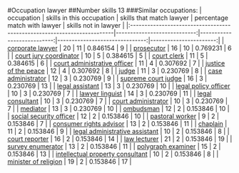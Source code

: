 #Occupation lawyer
##Number skills 13
###Similar occupations:
| occupation                                                              |   skills in this occupation |   skills that match lawyer |   percentage match with lawyer |   skills not in lawyer |
|:------------------------------------------------------------------------|----------------------------:|---------------------------:|-------------------------------:|-----------------------:|
| [corporate lawyer](corporate_lawyer.md)                                 |                          20 |                         11 |                       0.846154 |                      9 |
| [prosecutor](prosecutor.md)                                             |                          16 |                         10 |                       0.769231 |                      6 |
| [court jury coordinator](court_jury_coordinator.md)                     |                          10 |                          5 |                       0.384615 |                      5 |
| [court clerk](court_clerk.md)                                           |                          11 |                          5 |                       0.384615 |                      6 |
| [court administrative officer](court_administrative_officer.md)         |                          11 |                          4 |                       0.307692 |                      7 |
| [justice of the peace](justice_of_the_peace.md)                         |                          12 |                          4 |                       0.307692 |                      8 |
| [judge](judge.md)                                                       |                          11 |                          3 |                       0.230769 |                      8 |
| [case administrator](case_administrator.md)                             |                          12 |                          3 |                       0.230769 |                      9 |
| [supreme court judge](supreme_court_judge.md)                           |                          16 |                          3 |                       0.230769 |                     13 |
| [legal assistant](legal_assistant.md)                                   |                          13 |                          3 |                       0.230769 |                     10 |
| [legal policy officer](legal_policy_officer.md)                         |                          10 |                          3 |                       0.230769 |                      7 |
| [lawyer linguist](lawyer_linguist.md)                                   |                          14 |                          3 |                       0.230769 |                     11 |
| [legal consultant](legal_consultant.md)                                 |                          10 |                          3 |                       0.230769 |                      7 |
| [court administrator](court_administrator.md)                           |                          10 |                          3 |                       0.230769 |                      7 |
| [mediator](mediator.md)                                                 |                          13 |                          3 |                       0.230769 |                     10 |
| [ombudsman](ombudsman.md)                                               |                          12 |                          2 |                       0.153846 |                     10 |
| [social security officer](social_security_officer.md)                   |                          12 |                          2 |                       0.153846 |                     10 |
| [pastoral worker](pastoral_worker.md)                                   |                           9 |                          2 |                       0.153846 |                      7 |
| [consumer rights advisor](consumer_rights_advisor.md)                   |                          13 |                          2 |                       0.153846 |                     11 |
| [chaplain](chaplain.md)                                                 |                          11 |                          2 |                       0.153846 |                      9 |
| [legal administrative assistant](legal_administrative_assistant.md)     |                          10 |                          2 |                       0.153846 |                      8 |
| [court reporter](court_reporter.md)                                     |                          16 |                          2 |                       0.153846 |                     14 |
| [law lecturer](law_lecturer.md)                                         |                          21 |                          2 |                       0.153846 |                     19 |
| [survey enumerator](survey_enumerator.md)                               |                          13 |                          2 |                       0.153846 |                     11 |
| [polygraph examiner](polygraph_examiner.md)                             |                          15 |                          2 |                       0.153846 |                     13 |
| [intellectual property consultant](intellectual_property_consultant.md) |                          10 |                          2 |                       0.153846 |                      8 |
| [minister of religion](minister_of_religion.md)                         |                          19 |                          2 |                       0.153846 |                     17 |
